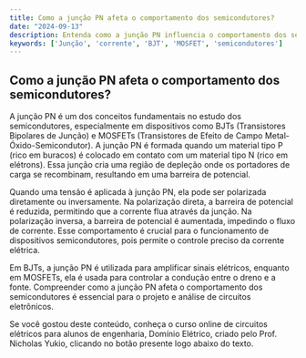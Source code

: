```yaml
---
title: Como a junção PN afeta o comportamento dos semicondutores?
date: "2024-09-13"
description: Entenda como a junção PN influencia o comportamento dos semicondutores em circuitos elétricos.
keywords: ['Junção', 'corrente', 'BJT', 'MOSFET', 'semicondutores']
---
```


## Como a junção PN afeta o comportamento dos semicondutores?

A junção PN é um dos conceitos fundamentais no estudo dos semicondutores, especialmente em dispositivos como BJTs (Transistores Bipolares de Junção) e MOSFETs (Transistores de Efeito de Campo Metal-Óxido-Semicondutor). A junção PN é formada quando um material tipo P (rico em buracos) é colocado em contato com um material tipo N (rico em elétrons). Essa junção cria uma região de depleção onde os portadores de carga se recombinam, resultando em uma barreira de potencial.

Quando uma tensão é aplicada à junção PN, ela pode ser polarizada diretamente ou inversamente. Na polarização direta, a barreira de potencial é reduzida, permitindo que a corrente flua através da junção. Na polarização inversa, a barreira de potencial é aumentada, impedindo o fluxo de corrente. Esse comportamento é crucial para o funcionamento de dispositivos semicondutores, pois permite o controle preciso da corrente elétrica.

Em BJTs, a junção PN é utilizada para amplificar sinais elétricos, enquanto em MOSFETs, ela é usada para controlar a condução entre o dreno e a fonte. Compreender como a junção PN afeta o comportamento dos semicondutores é essencial para o projeto e análise de circuitos eletrônicos.

Se você gostou deste conteúdo, conheça o curso online de circuitos elétricos para alunos de engenharia, Domínio Elétrico, criado pelo Prof. Nicholas Yukio, clicando no botão presente logo abaixo do texto.